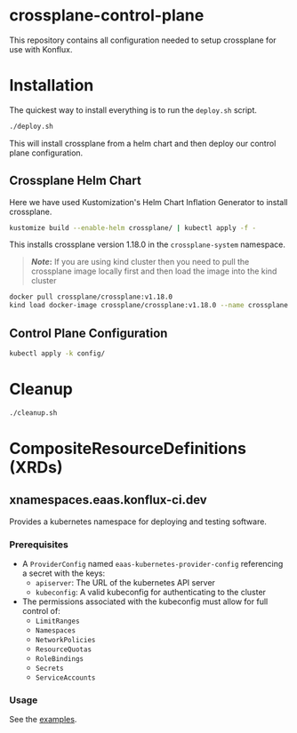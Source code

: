 # crossplane-control-plane
This repository contains all configuration needed to setup crossplane for use
with Konflux.

# Installation

The quickest way to install everything is to run the `deploy.sh` script.

```bash
./deploy.sh
```

This will install crossplane from a helm chart and then deploy our control plane
configuration.


## Crossplane Helm Chart

Here we have used Kustomization's Helm Chart Inflation Generator to install crossplane.

```bash
kustomize build --enable-helm crossplane/ | kubectl apply -f -
```

This installs crossplane version 1.18.0 in the `crossplane-system` namespace.

> **_Note_:**
If you are using kind cluster then you need to pull the crossplane image locally first
and then load the image into the kind cluster

```bash
docker pull crossplane/crossplane:v1.18.0
kind load docker-image crossplane/crossplane:v1.18.0 --name crossplane
```

## Control Plane Configuration

```bash
kubectl apply -k config/
```

# Cleanup

```bash
./cleanup.sh
```

# CompositeResourceDefinitions (XRDs)

## xnamespaces.eaas.konflux-ci.dev

Provides a kubernetes namespace for deploying and testing software.

### Prerequisites

- A `ProviderConfig` named `eaas-kubernetes-provider-config` referencing a secret with the keys:
  - `apiserver`: The URL of the kubernetes API server
  - `kubeconfig`: A valid kubeconfig for authenticating to the cluster
- The permissions associated with the kubeconfig must allow for full control of:
    - `LimitRanges`
    - `Namespaces`
    - `NetworkPolicies`
    - `ResourceQuotas`
    - `RoleBindings`
    - `Secrets`
    - `ServiceAccounts`

### Usage

See the [examples](./examples/xnamespace/).
